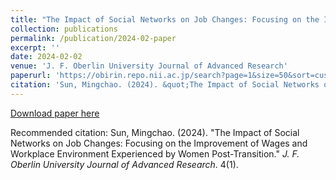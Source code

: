 ```yaml
---
title: "The Impact of Social Networks on Job Changes: Focusing on the Improvement of Wages and Workplace Environment Experienced by Women Post-Transition (in Japanese)"
collection: publications
permalink: /publication/2024-02-paper
excerpt: ''
date: 2024-02-02
venue: 'J. F. Oberlin University Journal of Advanced Research'
paperurl: 'https://obirin.repo.nii.ac.jp/search?page=1&size=50&sort=custom_sort&search_type=2&q=1710734167002'
citation: 'Sun, Mingchao. (2024). &quot;The Impact of Social Networks on Job Changes: Focusing on the Improvement of Wages and Workplace Environment Experienced by Women Post-Transition.&quot; <i>J. F. Oberlin University Journal of Advanced Research</i>. 4(1).'
---
```


[Download paper here](https://obirin.repo.nii.ac.jp/search?page=1&size=50&sort=custom_sort&search_type=2&q=1710734167002)

Recommended citation: Sun, Mingchao. (2024). "The Impact of Social Networks on Job Changes: Focusing on the Improvement of Wages and Workplace Environment Experienced by Women Post-Transition." <i>J. F. Oberlin University Journal of Advanced Research</i>. 4(1).

